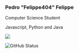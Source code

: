 ### Pedro "Felippe404" Felippe


Computer Science Student

Javascript, Python and Java

[<img src="https://img.shields.io/badge/linkedin-%230077B5.svg?&style=for-the-badge&logo=linkedin&logoColor=white" />](https://www.linkedin.com/in/pedro-felippe/)

![GitHub Status](https://github-readme-stats.vercel.app/api?username=pefelippe&show_icons=true&theme=dark)
